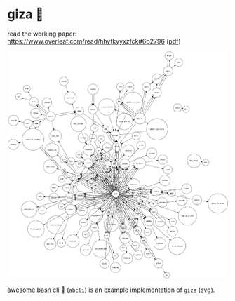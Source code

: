 # giza 🔻

read the working paper: https://www.overleaf.com/read/hhytkyyxzfck#6b2796 ([pdf](./assets/giza.pdf))

![image](./assets/giza.png)

[awesome bash cli](https://github.com/kamangir/awesome-bash-cli) 🚀 (`abcli`) is an example implementation of `giza` ([svg](./assets/giza.svg)). 
